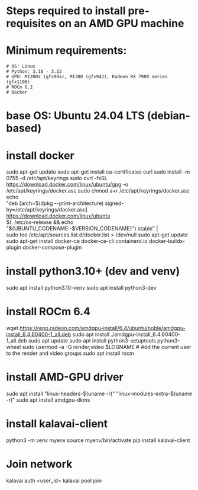 # Steps required to install pre-requisites on an AMD GPU machine
# Minimum requirements:
    # OS: Linux
    # Python: 3.10 - 3.12
    # GPU: MI200s (gfx90a), MI300 (gfx942), Radeon RX 7900 series (gfx1100)
    # ROCm 6.2
    # Docker

# base OS: Ubuntu 24.04 LTS (debian-based)

# install docker
sudo apt-get update
sudo apt-get install ca-certificates curl
sudo install -m 0755 -d /etc/apt/keyrings
sudo curl -fsSL https://download.docker.com/linux/ubuntu/gpg -o /etc/apt/keyrings/docker.asc
sudo chmod a+r /etc/apt/keyrings/docker.asc
echo \
  "deb [arch=$(dpkg --print-architecture) signed-by=/etc/apt/keyrings/docker.asc] https://download.docker.com/linux/ubuntu \
  $(. /etc/os-release && echo "${UBUNTU_CODENAME:-$VERSION_CODENAME}") stable" | \
  sudo tee /etc/apt/sources.list.d/docker.list > /dev/null
sudo apt-get update
sudo apt-get install docker-ce docker-ce-cli containerd.io docker-buildx-plugin docker-compose-plugin

# install python3.10+ (dev and venv)
sudo apt install python3.10-venv
sudo apt install python3-dev

# install ROCm 6.4
wget https://repo.radeon.com/amdgpu-install/6.4/ubuntu/noble/amdgpu-install_6.4.60400-1_all.deb
sudo apt install ./amdgpu-install_6.4.60400-1_all.deb 
sudo apt update
sudo apt install python3-setuptools python3-wheel
sudo usermod -a -G render,video $LOGNAME # Add the current user to the render and video groups
sudo apt install rocm

# install AMD-GPU driver
sudo apt install "linux-headers-$(uname -r)" "linux-modules-extra-$(uname -r)"
sudo apt install amdgpu-dkms

# install kalavai-client
python3 -m venv myenv
source myenv/bin/activate
pip install kalavai-client

# Join network
kalavai auth <user_id>
kalavai pool join <token>